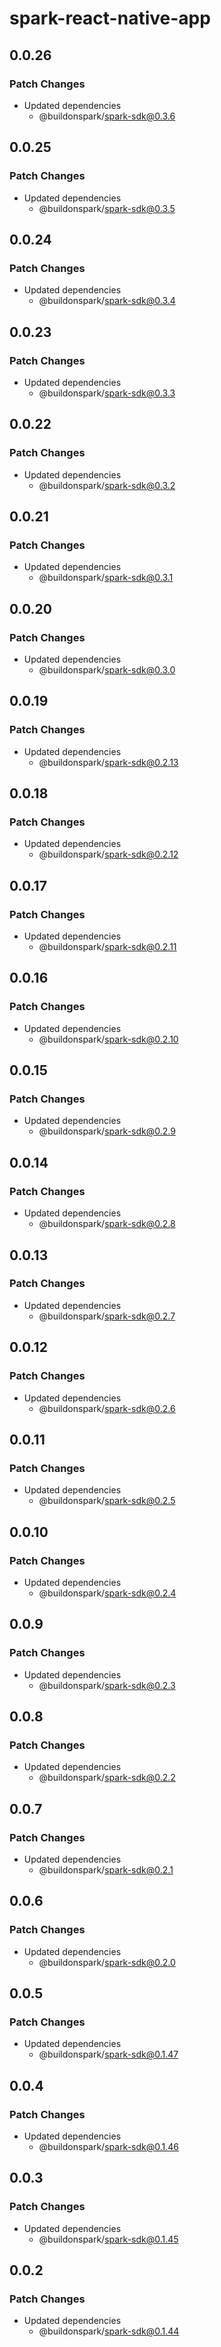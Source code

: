 # spark-react-native-app

## 0.0.26

### Patch Changes

- Updated dependencies
  - @buildonspark/spark-sdk@0.3.6

## 0.0.25

### Patch Changes

- Updated dependencies
  - @buildonspark/spark-sdk@0.3.5

## 0.0.24

### Patch Changes

- Updated dependencies
  - @buildonspark/spark-sdk@0.3.4

## 0.0.23

### Patch Changes

- Updated dependencies
  - @buildonspark/spark-sdk@0.3.3

## 0.0.22

### Patch Changes

- Updated dependencies
  - @buildonspark/spark-sdk@0.3.2

## 0.0.21

### Patch Changes

- Updated dependencies
  - @buildonspark/spark-sdk@0.3.1

## 0.0.20

### Patch Changes

- Updated dependencies
  - @buildonspark/spark-sdk@0.3.0

## 0.0.19

### Patch Changes

- Updated dependencies
  - @buildonspark/spark-sdk@0.2.13

## 0.0.18

### Patch Changes

- Updated dependencies
  - @buildonspark/spark-sdk@0.2.12

## 0.0.17

### Patch Changes

- Updated dependencies
  - @buildonspark/spark-sdk@0.2.11

## 0.0.16

### Patch Changes

- Updated dependencies
  - @buildonspark/spark-sdk@0.2.10

## 0.0.15

### Patch Changes

- Updated dependencies
  - @buildonspark/spark-sdk@0.2.9

## 0.0.14

### Patch Changes

- Updated dependencies
  - @buildonspark/spark-sdk@0.2.8

## 0.0.13

### Patch Changes

- Updated dependencies
  - @buildonspark/spark-sdk@0.2.7

## 0.0.12

### Patch Changes

- Updated dependencies
  - @buildonspark/spark-sdk@0.2.6

## 0.0.11

### Patch Changes

- Updated dependencies
  - @buildonspark/spark-sdk@0.2.5

## 0.0.10

### Patch Changes

- Updated dependencies
  - @buildonspark/spark-sdk@0.2.4

## 0.0.9

### Patch Changes

- Updated dependencies
  - @buildonspark/spark-sdk@0.2.3

## 0.0.8

### Patch Changes

- Updated dependencies
  - @buildonspark/spark-sdk@0.2.2

## 0.0.7

### Patch Changes

- Updated dependencies
  - @buildonspark/spark-sdk@0.2.1

## 0.0.6

### Patch Changes

- Updated dependencies
  - @buildonspark/spark-sdk@0.2.0

## 0.0.5

### Patch Changes

- Updated dependencies
  - @buildonspark/spark-sdk@0.1.47

## 0.0.4

### Patch Changes

- Updated dependencies
  - @buildonspark/spark-sdk@0.1.46

## 0.0.3

### Patch Changes

- Updated dependencies
  - @buildonspark/spark-sdk@0.1.45

## 0.0.2

### Patch Changes

- Updated dependencies
  - @buildonspark/spark-sdk@0.1.44
